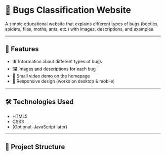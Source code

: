 # 🐞 Bugs Classification Website  

A simple educational website that explains different types of bugs (beetles, spiders, flies, moths, ants, etc.) with images, descriptions, and examples.  

---

## 🚀 Features
- 🪲 Information about different types of bugs  
- 🖼️ Images and descriptions for each bug  
- 🎥 Small video demo on the homepage  
- 📱 Responsive design (works on desktop & mobile)  

---

## 🛠️ Technologies Used
- HTML5  
- CSS3  
- (Optional: JavaScript later)  

---

## 📂 Project Structure
